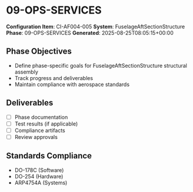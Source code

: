 # 09-OPS-SERVICES

**Configuration Item**: CI-AF004-005
**System**: FuselageAftSectionStructure
**Phase**: 09-OPS-SERVICES
**Generated**: 2025-08-25T08:05:15+00:00

## Phase Objectives
- Define phase-specific goals for FuselageAftSectionStructure structural assembly
- Track progress and deliverables
- Maintain compliance with aerospace standards

## Deliverables
- [ ] Phase documentation
- [ ] Test results (if applicable)
- [ ] Compliance artifacts
- [ ] Review approvals

## Standards Compliance
- DO-178C (Software)
- DO-254 (Hardware)
- ARP4754A (Systems)

